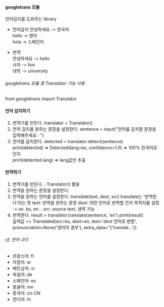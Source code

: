 #### googletrans 모듈
언어감지를 도와주는 library
* 언어감지
안녕하세요 -> 한국어
<br>hello -> 영어
<br>hola -> 스페인어

* 번역
<br>안녕하세요 -> hello
<br>사자 -> lion
<br>대학 -> university

###### googletrans 모듈 중 Translator 기능 사용
from googletrans import Translator

#### 언어 감지하기
1. 번역기를 만든다.
translator = Translator()
2. 언어 감지를 원하는 문장을 설정한다.
sentence = input("언어를 감지할 문장을 입력해주세요 : ")
3. 언어를 감지한다.
detected = translator.detect(sentence)
<br>print(detected) => Detected(lang=ko, confidence=1.0)
=> 100% 한국어로 인지
<br>print(detected.lang) => lang값만 추출

#### 번역하기
1. 번역기를 만든다. : Translator() 활용
2. 번역을 원하는 문장을 설정한다.
3. 번역을 원하는 언어를 설정한다.
translate(text, dest, src)
translate는 '번역한다'라는 뜻
text: 번역을 원하는 문장
dest: 어떤 언어로 번역할 건지 목적지를 설정 -> ex. ko, en...
src: source text, 생략 가능
4. 번역한다.
result = translator.translate(sentence, 'en')
print(result) 
<br> 출력값 => Translated(src=ko, dest=en, text='dest 언어로 변환', pronunciation=None('영어의 경우'), extra_data="{'translat...'})

###### cf. 언어 코드
* 프랑스어: fr
* 아랍어: ar
* 베트남어: vi
* 독일어: de
* 스페인어: es
* 몽골어: mn
* 중국어: zn-CN
* 힌디어: hi